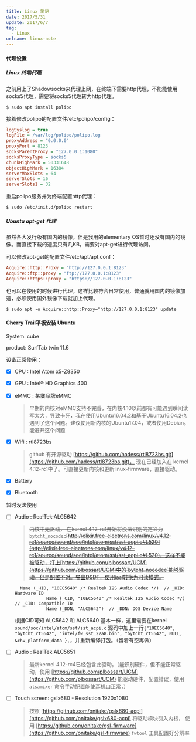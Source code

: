 ```yaml
---
title: Linux 笔记
date: 2017/5/31
update: 2017/6/7
tag:
  - Linux
urlname: linux-note
---
```



#### 代理设置

##### Linux 终端代理

之前用上了Shadowsocks来代理上网，在终端下需要http代理，不能能使用socks5代理，需要将socks5代理转为http代理。

```shell
$ sudo apt install polipo
```
接着修改polipo的配置文件/etc/polipo/config：
```ini
logSyslog = true
logFile = /var/log/polipo/polipo.log
proxyAddress = "0.0.0.0"
proxyPort = 8123
socksParentProxy = "127.0.0.1:1080"
socksProxyType = socks5
chunkHighMark = 50331648
objectHighMark = 16384
serverMaxSlots = 64
serverSlots = 16
serverSlots1 = 32
```
重启polipo服务并为终端配置http代理：
```shell
$ sudo /etc/init.d/polipo restart
```


##### Ubuntu apt-get 代理

虽然各大发行版有国内的镜像，但是我用的elementary OS暂时还没有国内的镜像。而直接下载的速度只有几KB，需要对apt-get进行代理访问。

可以修改apt-get的配置文件/etc/apt/apt.conf：
```ini
Acquire::http::Proxy = "http://127.0.0.1:8123"
Acquire::ftp::proxy = "ftp://127.0.0.1:8123"
Acquire::https::proxy = "https://127.0.0.1:8123"
```
也可以在使用的时候进行代理，这样比较符合日常使用，普通就用国内的镜像加速，必须使用国外镜像下载就加上代理。
```shell
$ sudo apt -o Acquire::http::Proxy="http://127.0.0.1:8123" update
```


#### Cherry Trail平板安装 Ubuntu

System: cube 

product: SurfTab twin 11.6 

设备正常使用：

- [x] CPU : Intel Atom x5-Z8350  
- [x] GPU : Intel® HD Graphics 400
- [x] eMMC : 某寨品牌eMMC
    > 早期的内核对eMMC支持不完善，在内核4.10以前都有可能遇到瞬间读写太大，导致卡死，我在使用Ubuntu16.04.2和基于Ubuntu16.04.2也遇到了这个问题。建议使用新内核的Ubuntu17.04，或者使用Debian。能避开这个问题
- [x] Wifi : rtl8723bs
    > github 有开源驱动 [https://github.com/hadess/rtl8723bs.git](https://github.com/hadess/rtl8723bs.git)， 现在已经加入在 kernel 4.12-rc1中了。可直接更新内核和更新linux-firmware，直接驱动。
- [x] Battery 
- [x] Bluetooth   


暂时没法使用

- [ ] <del>Audio : RealTek ALC5642</del>
    > <del>内核中无驱动， 在kernel 4.12-rc1开始将没法识别的定义为 `bytcht_nocodec`[http://elixir.free-electrons.com/linux/v4.12-rc1/source/sound/soc/intel/atom/sst/sst_acpi.c#L520](http://elixir.free-electrons.com/linux/v4.12-rc1/source/sound/soc/intel/atom/sst/sst_acpi.c#L520)，这样不能被驱动，打上[https://github.com/plbossart/UCM](https://github.com/plbossart/UCM)中的`bytcht_nocodec`能够驱动，但是配置不对。导出DSDT，使用iasl转换为可读模式。
    ```
      Name (_HID, "10EC5640" /* Realtek I2S Audio Codec */)  // _HID: Hardware ID
                Name (_CID, "10EC5640" /* Realtek I2S Audio Codec */)  // _CID: Compatible ID
                Name (_DDN, "ALC5642")  // _DDN: DOS Device Name
    ```
    根据CID可知 ALC5642 和 ALC5640 基本一样，这里需要在kernel `sound/soc/intel/atom/sst/sst_acpi.c` 源码中加上一行`{"10EC5640", "bytcht_rt5642", "intel/fw_sst_22a8.bin", "bytcht_rt5642", NULL, &chv_platform_data },`，并重新编译打包。（留着有空再做）</dev>
- [ ] Audio : RealTek ALC5651
    > 最新kernel 4.12-rc4已经包含此驱动。（能识别硬件，但不能正常驱动，使用 [https://github.com/plbossart/UCM](https://github.com/plbossart/UCM) 能驱动硬件，配置错误，使用 `alsamixer` 命令手动配置能使耳机口正常，）
- [ ] Touch screen: gslx680 - Resolution 1920x1080
    > 按照 [https://github.com/onitake/gslx680-acpi](https://github.com/onitake/gslx680-acpi) 将驱动模块引入内核， 使用 [https://github.com/onitake/gsl-firmware](https://github.com/onitake/gsl-firmware)  `fwtool` 工具配置好分辨率


